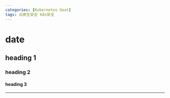 ```yaml
---
categories: [Kubernetes Goat]
tags: 云原生安全 K8s安全
---
```

# date
## heading 1
### heading 2
#### heading 3
***